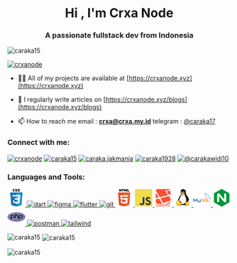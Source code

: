 <h1 align="center">Hi , I'm Crxa Node</h1>
<h3 align="center">A passionate fullstack dev from Indonesia</h3>

<p align="left"> <img src="https://komarev.com/ghpvc/?username=caraka15&label=Profile%20views&color=0e75b6&style=flat" alt="caraka15" /> </p>

<p align="left"> <a href="https://twitter.com/crxanode" target="blank"><img src="https://img.shields.io/twitter/follow/crxanode?logo=twitter&style=for-the-badge" alt="crxanode" /></a> </p>

- 👨‍💻 All of my projects are available at [https://crxanode.xyz](https://crxanode.xyz)

- 📝 I regularly write articles on [https://crxanode.xyz/blogs](https://crxanode.xyz/blogs)

- 📫 How to reach me
  email : **crxa@crxa.my.id**
  telegram : [@caraka17](https://t.me/caraka17)

<h3 align="left">Connect with me:</h3>
<p align="left">
<a href="https://twitter.com/crxanode" target="blank"><img align="center" src="https://raw.githubusercontent.com/rahuldkjain/github-profile-readme-generator/master/src/images/icons/Social/twitter.svg" alt="crxanode" height="30" width="40" /></a>
<a href="https://linkedin.com/in/caraka15" target="blank"><img align="center" src="https://raw.githubusercontent.com/rahuldkjain/github-profile-readme-generator/master/src/images/icons/Social/linked-in-alt.svg" alt="caraka15" height="30" width="40" /></a>
<a href="https://fb.com/caraka.jakmania" target="blank"><img align="center" src="https://raw.githubusercontent.com/rahuldkjain/github-profile-readme-generator/master/src/images/icons/Social/facebook.svg" alt="caraka.jakmania" height="30" width="40" /></a>
<a href="https://instagram.com/caraka1928_" target="blank"><img align="center" src="https://raw.githubusercontent.com/rahuldkjain/github-profile-readme-generator/master/src/images/icons/Social/instagram.svg" alt="caraka1928" height="30" width="40" /></a>
<a href="https://medium.com/@carakawidi10" target="blank"><img align="center" src="https://raw.githubusercontent.com/rahuldkjain/github-profile-readme-generator/master/src/images/icons/Social/medium.svg" alt="@carakawidi10" height="30" width="40" /></a>
</p>

<h3 align="left">Languages and Tools:</h3>
<p align="left"> <a href="https://www.w3schools.com/css/" target="_blank" rel="noreferrer"> <img src="https://raw.githubusercontent.com/devicons/devicon/master/icons/css3/css3-original-wordmark.svg" alt="css3" width="40" height="40"/> </a> <a href="https://dart.dev" target="_blank" rel="noreferrer"> <img src="https://www.vectorlogo.zone/logos/dartlang/dartlang-icon.svg" alt="dart" width="40" height="40"/> </a> <a href="https://www.figma.com/" target="_blank" rel="noreferrer"> <img src="https://www.vectorlogo.zone/logos/figma/figma-icon.svg" alt="figma" width="40" height="40"/> </a> <a href="https://flutter.dev" target="_blank" rel="noreferrer"> <img src="https://www.vectorlogo.zone/logos/flutterio/flutterio-icon.svg" alt="flutter" width="40" height="40"/> </a> <a href="https://git-scm.com/" target="_blank" rel="noreferrer"> <img src="https://www.vectorlogo.zone/logos/git-scm/git-scm-icon.svg" alt="git" width="40" height="40"/> </a> <a href="https://www.w3.org/html/" target="_blank" rel="noreferrer"> <img src="https://raw.githubusercontent.com/devicons/devicon/master/icons/html5/html5-original-wordmark.svg" alt="html5" width="40" height="40"/> </a> <a href="https://developer.mozilla.org/en-US/docs/Web/JavaScript" target="_blank" rel="noreferrer"> <img src="https://raw.githubusercontent.com/devicons/devicon/master/icons/javascript/javascript-original.svg" alt="javascript" width="40" height="40"/> </a> <a href="https://laravel.com/" target="_blank" rel="noreferrer"> <img src="https://raw.githubusercontent.com/devicons/devicon/master/icons/laravel/laravel-plain-wordmark.svg" alt="laravel" width="40" height="40"/> </a> <a href="https://www.linux.org/" target="_blank" rel="noreferrer"> <img src="https://raw.githubusercontent.com/devicons/devicon/master/icons/linux/linux-original.svg" alt="linux" width="40" height="40"/> </a> <a href="https://www.mysql.com/" target="_blank" rel="noreferrer"> <img src="https://raw.githubusercontent.com/devicons/devicon/master/icons/mysql/mysql-original-wordmark.svg" alt="mysql" width="40" height="40"/> </a> <a href="https://www.nginx.com" target="_blank" rel="noreferrer"> <img src="https://raw.githubusercontent.com/devicons/devicon/master/icons/nginx/nginx-original.svg" alt="nginx" width="40" height="40"/> </a> <a href="https://www.php.net" target="_blank" rel="noreferrer"> <img src="https://raw.githubusercontent.com/devicons/devicon/master/icons/php/php-original.svg" alt="php" width="40" height="40"/> </a> <a href="https://postman.com" target="_blank" rel="noreferrer"> <img src="https://www.vectorlogo.zone/logos/getpostman/getpostman-icon.svg" alt="postman" width="40" height="40"/> </a> <a href="https://tailwindcss.com/" target="_blank" rel="noreferrer"> <img src="https://www.vectorlogo.zone/logos/tailwindcss/tailwindcss-icon.svg" alt="tailwind" width="40" height="40"/> </a> </p>

<p><img align="left" src="https://github-readme-stats.vercel.app/api/top-langs?username=caraka15&show_icons=true&locale=en&layout=compact" alt="caraka15" /></p>

<p>&nbsp;<img align="center" src="https://github-readme-stats.vercel.app/api?username=caraka15&show_icons=true&locale=en" alt="caraka15" /></p>

<p><img align="center" src="https://github-readme-streak-stats.herokuapp.com/?user=caraka15&" alt="caraka15" /></p>
